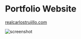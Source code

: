 # Portfolio Website

[realcarlostrujillo.com](https://realcarlostrujillo.com/)


![screenshot](images/screenshot.PNG)
